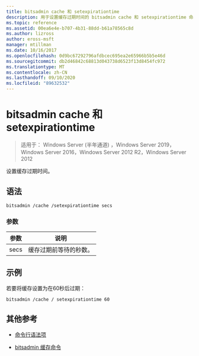```yaml
---
title: bitsadmin cache 和 setexpirationtime
description: 用于设置缓存过期时间的 bitsadmin cache 和 setexpirationtime 命令的参考文章。
ms.topic: reference
ms.assetid: 00ea6e4e-b707-4b31-88dd-b61a78565c8d
ms.author: lizross
author: eross-msft
manager: mtillman
ms.date: 10/16/2017
ms.openlocfilehash: 0d9bc67292796afdbcec695ea2e65966b5b5e46d
ms.sourcegitcommit: db2d46842c68813d043738d6523f13d8454fc972
ms.translationtype: MT
ms.contentlocale: zh-CN
ms.lasthandoff: 09/10/2020
ms.locfileid: "89632532"
---
```

# <a name="bitsadmin-cache-and-setexpirationtime"></a>bitsadmin cache 和 setexpirationtime

> 适用于： Windows Server (半年通道) ，Windows Server 2019，Windows Server 2016，Windows Server 2012 R2，Windows Server 2012

设置缓存过期时间。

## <a name="syntax"></a>语法

```
bitsadmin /cache /setexpirationtime secs
```

### <a name="parameters"></a>参数

| 参数 | 说明 |
| -------------- | -------------- |
| secs | 缓存过期前等待的秒数。 |

## <a name="examples"></a>示例

若要将缓存设置为在60秒后过期：

```
bitsadmin /cache / setexpirationtime 60
```

## <a name="additional-references"></a>其他参考

- [命令行语法项](command-line-syntax-key.md)

- [bitsadmin 缓存命令](bitsadmin-cache.md)
